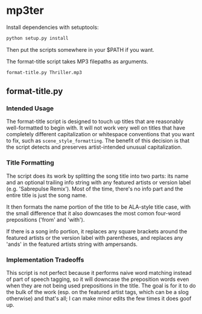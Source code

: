 # mp3ter

Install dependencies with setuptools:
```sh
python setup.py install
```
Then put the scripts somewhere in your $PATH if you want.

The format-title script takes MP3 filepaths as arguments.
```sh
format-title.py Thriller.mp3
```

## format-title.py

### Intended Usage

The format-title script is designed to touch up titles that are reasonably well-formatted to begin with.
It will not work very well on titles that have completely different capitalization or whitespace conventions that you want to fix, such as `scene_style_formatting`.
The benefit of this decision is that the script detects and preserves artist-intended unusual capitalization.

### Title Formatting

The script does its work by splitting the song title into two parts: its name and an optional trailing info string with any featured artists or version label (e.g. 'Sabrepulse Remix').
Most of the time, there's no info part and the entire title is just the song name.

It then formats the name portion of the title to be ALA-style title case, with the small difference that it also downcases the most comon four-word prepositions ('from' and 'with').

If there is a song info portion, it replaces any square brackets around the featured artists or the version label with parentheses, and replaces any 'ands' in the featured artists string with ampersands.

### Implementation Tradeoffs

This script is not perfect because it performs naive word matching instead of part of speech tagging, so it will downcase the preposition words even when they are not being used prepositions in the title.
The goal is for it to do the bulk of the work (esp. on the featured artist tags, which can be a slog otherwise) and that's all; I can make minor edits the few times it does goof up.
